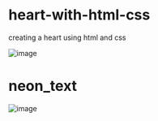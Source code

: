 # heart-with-html-css
creating a heart using html and css

![image](https://github.com/habibbaltaci/heart-with-html-css/assets/28004475/23f319d9-4896-43d5-ba0a-a906a1662583)

# neon_text


![image](https://github.com/habibbaltaci/cute-little-html-works/assets/28004475/c2325e41-2681-4da3-82b0-97c624fd4cd5)
